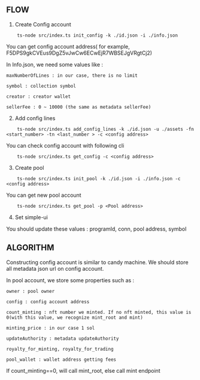 ## FLOW

1. Create Config account

```
	ts-node src/index.ts init_config -k ./id.json -i ./info.json
```

You can get config account address( for example, F5DPS9gkCVEus9DgZ5vJwCw6ECwEjR7WBSEJgVRgtCj2)

In Info.json, we need some values like : 

```
maxNumberOfLines : in our case, there is no limit

symbol : collection symbol

creator : creator wallet

sellerFee : 0 ~ 10000 (the same as metadata sellerFee)

```

2. Add config lines

```
	ts-node src/index.ts add_config_lines -k ./id.json -u ./assets -fn <start_number> -tn <last_number > -c <config address>
```

You can check config account with following cli

```
	ts-node src/index.ts get_config -c <config address>
```

3. Create pool

```
	ts-node src/index.ts init_pool -k ./id.json -i ./info.json -c <config address>
```

You can get new pool account

```
	ts-node src/index.ts get_pool -p <Pool address>
```

4. Set simple-ui

You should update these values : programId, conn, pool address, symbol

## ALGORITHM

Constructing config account is similar to candy machine. We should store all metadata json url on config account.

In pool account, we store some properties such as :

```
owner : pool owner

config : config account address

count_minting : nft number we minted. If no nft minted, this value is 0(with this value, we recognize mint_root and mint)

minting_price : in our case 1 sol

updateAuthority : metadata updateAuthority

royalty_for_minting, royalty_for_trading

pool_wallet : wallet address getting fees
```

If count_minting==0, will call mint_root, else call mint endpoint


